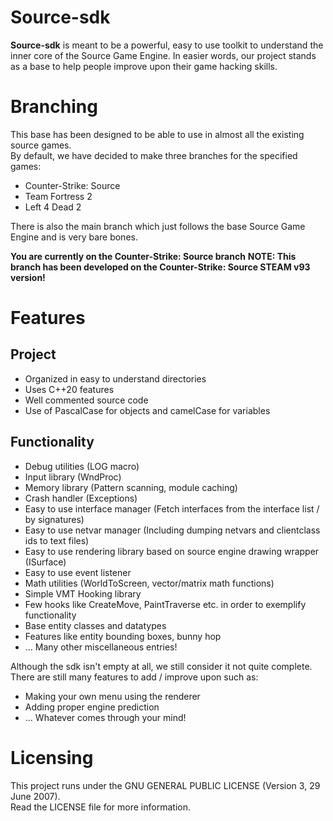 # Source-sdk

**Source-sdk** is meant to be a powerful, easy to use toolkit to understand the inner core of the Source Game Engine. 
In easier words, our project stands as a base to help people improve upon their game hacking skills.

# Branching

This base has been designed to be able to use in almost all the existing source games.  
By default, we have decided to make three branches for the specified games:
- Counter-Strike: Source
- Team Fortress 2
- Left 4 Dead 2

There is also the main branch which just follows the base Source Game Engine and is very bare bones.  
  
**You are currently on the Counter-Strike: Source branch**
**NOTE: This branch has been developed on the Counter-Strike: Source STEAM v93 version!**

# Features

## Project
- Organized in easy to understand directories
- Uses C++20 features
- Well commented source code
- Use of PascalCase for objects and camelCase for variables

## Functionality
- Debug utilities (LOG macro)
- Input library (WndProc)
- Memory library (Pattern scanning, module caching)
- Crash handler (Exceptions)
- Easy to use interface manager (Fetch interfaces from the interface list / by signatures)
- Easy to use netvar manager (Including dumping netvars and clientclass ids to text files)
- Easy to use rendering library based on source engine drawing wrapper (ISurface)
- Easy to use event listener
- Math utilities (WorldToScreen, vector/matrix math functions)
- Simple VMT Hooking library
- Few hooks like CreateMove, PaintTraverse etc. in order to exemplify functionality
- Base entity classes and datatypes
- Features like entity bounding boxes, bunny hop
- ... Many other miscellaneous entries!

Although the sdk isn't empty at all, we still consider it not quite complete.  
There are still many features to add / improve upon such as:  
- Making your own menu using the renderer
- Adding proper engine prediction
- ... Whatever comes through your mind!

# Licensing

This project runs under the GNU GENERAL PUBLIC LICENSE (Version 3, 29 June 2007).  
Read the LICENSE file for more information.
